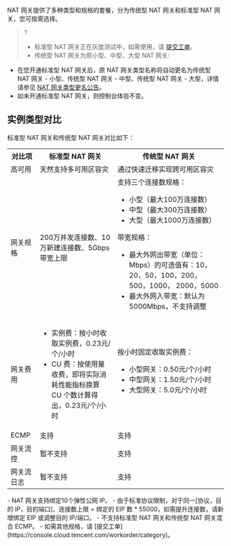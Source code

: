 NAT 网关提供了多种类型和规格的套餐，分为传统型 NAT 网关和标准型 NAT 网关，您可按需选择。
>?
>- 标准型 NAT 网关正在灰度测试中，如需使用，请 [提交工单](https://console.cloud.tencent.com/workorder/category)。
>- 传统型 NAT 网关为原小型、中型、大型 NAT 网关:
 - 在您开通标准型 NAT 网关后，原 NAT 网关类型名称将自动更名为传统型 NAT 网关 - 小型、传统型 NAT 网关 - 中型、传统型 NAT 网关 - 大型，详情请参见 [NAT 网关类型更名公告](https://cloud.tencent.com/document/product/552/83165)。
 - 如未开通标准型 NAT 网关，则控制台体验不变。

## 实例类型对比[](id:db)
标准型 NAT 网关和传统型 NAT 网关对比如下：
<table>
<tr>
<th>对比项</th>
<th>标准型 NAT 网关</th>
<th> 传统型 NAT 网关</th>
</tr>
<tr>
<td>高可用</td>
<td>天然支持多可用区容灾</td>
<td>通过快速迁移实现跨可用区容灾</td>
</tr>
<tr>
<td>网关规格</td>
<td>200万并发连接数、10万新建连接数、5Gbps带宽上限</td>
<td>支持三个连接数规格：<ul><li>小型（最大100万连接数）</li><li>中型（最大300万连接数）</li><li>大型（最大1000万连接数）</li></ul>带宽规格：<ul><li>最大外网出带宽（单位：Mbps）的可选值有：10，20，50，100，200，500，1000， 2000，5000</li><li>最大外网入带宽：默认为5000Mbps，不支持调整</li></ul></td>
</tr>

<tr>
<td>网关费用</td>
<td><ul><li>实例费：按小时收取实例费，0.23元/个/小时</li><li>CU 费：按使用量收费，即将实际消耗性能指标换算 CU 个数计算得出，0.23元/个/小时</li></ul></td>
<td>按小时固定收取实例费：<ul><li>小型网关：0.50元/个/小时</li><li>中型网关：1.50元/个/小时</li><li>大型网关：5.0元/个/小时</li></ul></td>
</tr>
<tr>
<td>ECMP</td>
<td>支持
</td>
<td>支持</td>
</tr>
<tr>
<td>网关流控</td>
<td>暂不支持</td>
<td>支持</td>
</tr>
<tr>
<td>网关流日志</td>
<td>暂不支持</td>
<td>支持</td>
</tr>
</table>


<dx-alert infotype="explain" title="">
- NAT 网关支持绑定10个弹性公网 IP。
- 由于标准协议限制，对于同一[协议，目的 IP，目的端口]，连接数上限 = 绑定的 EIP 数 * 55000，如需提升连接数，请新增绑定 EIP 或调整目的 IP/端口。
- 不支持标准型 NAT 网关和传统型 NAT 网关混合 ECMP。
- 如需其他规格，请 [提交工单](https://console.cloud.tencent.com/workorder/category)。
</dx-alert>

